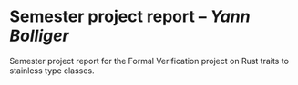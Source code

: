 # Semester project report – _Yann Bolliger_

Semester project report for the Formal Verification project on Rust traits to
stainless type classes.
